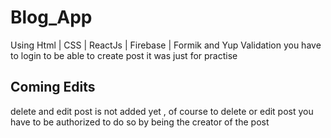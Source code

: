 # Blog_App
Using Html | CSS | ReactJs | Firebase | Formik and Yup Validation 
you have to login to be able to create post
it was just for practise
## Coming Edits
delete and edit post is not added yet , of course to delete or edit post you have to be authorized to do so by being the creator of the post
